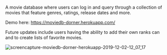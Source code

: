 A movie database where users can log in and query through a collection of movies that feature genres, ratings, release dates and more.

Demo here: https://moviedb-dorner.herokuapp.com/

Future updates include users having the ability to add their own ranks can and to create lists of favorite movies.

![screencapture-moviedb-dorner-herokuapp-2019-12-02-12_07_17](https://user-images.githubusercontent.com/51007432/69994745-2d31f780-1514-11ea-8a31-66b0e1b7f50d.png)
